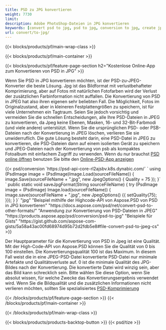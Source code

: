 ```yaml
---
title: PSD zu JPG konvertieren
weight: 7730
limit: 
description: Adobe PhotoShop-Dateien in JPG konvertieren
keywords: [convert psd to jpg, psd to jpg, conversion to jpg, create jpg from psd, print psd as jpg]
url: convert/to-jpg/
---
```


{{< blocks/products/pf/main-wrap-class >}}

{{< blocks/products/pf/main-container >}}

{{< blocks/products/pf/feature-page-section h2="Kostenlose Online-App zum Konvertieren von PSD in JPG" >}}
<p>Wenn Sie PSD in JPG konvertieren möchten, ist der PSD-zu-JPEG-Konverter die beste Lösung. Jpg ist das Bildformat mit verlustbehafteter Komprimierung, aber auf Fotos mit natürlichen Fotofarben wird der Verlust der zusätzlichen Farbinformation nicht auffallen. Die Konvertierung von PSD in JPEG hat also ihren eigenen sehr beliebten Fall. Die Möglichkeit, Fotos im Originalzustand, aber in kleineren Festplattengrößen zu speichern, ist für viele Unternehmen ein Tagtraum. Seien Sie jedoch vorsichtig und vermeiden Sie die schnellen Entscheidungen, alle Ihre PSD-Dateien in JPEG zu konvertieren, da Jpeg keine Ebenen, Masken, 16- und 32-Bit-Farbmodi (und viele andere) unterstützt. Wenn Sie die ursprünglichen PSD- oder PSB-Dateien nach der Konvertierung in JPEG löschen, verlieren Sie sie unwiderruflich. Die gute Lösung besteht darin, eine PSD-Datei in JPEG zu konvertieren, die PSD-Dateien dann auf einem isolierten Gerät zu speichern und JPEG-Dateien nach der Konvertierung von psb als kompaktes Fotoalbum mit einfachem Zugriff zu verwenden. Wenn du nur brauchst <a href="/psd/view">PSD online öffnen</a> benutzen Sie bitte den <a href="/psd/view">Online-PSD-App anzeigen</a></p>
{{< psd/conversion `https://psd-api-core-rl2ajsbv.k8s.dynabic.com/` 
`    using (PsdImage image = (PsdImage)Image.Load(sourceFileName))
    {
        image.Save(sourceFileName + ".jpg",  new JpegOptions() { Quality = 75 });
    }` 
`    public static void saveJpgFormat(String sourceFileName) {
        try (PsdImage image = (PsdImage) Image.load(sourceFileName)) {
            image.save(sourceFileName + ".jpg", new JpegOptions() {{
                setQuality(75);
            }});
        }
    }` 
		"jpg" 
"Beispiel mithilfe der Highcode-API von Aspose.PSD von PSD in JPG konvertieren"  "https://docs.aspose.com/psd/net/convert-psd-to-other-formats/" 
"Anwendung zur Konvertierung von PSD-Dateien in JPEG" "https://products.aspose.app/psd/conversion/psd-to-jpg" 
"Beispiele für Gists" "https://gist.github.com/aspose-com-gists/5a58a43ac00fd68974d95b72d2fdb5e8#file-convert-psd-to-jpeg-cs" >}}
<p>Der Hauptparameter für die Konvertierung von PSD in Jpeg ist eine Qualität. Mit der High-Code-API von Aspose.PSD können Sie die Qualität von 0 bis 100 einstellen. Die Konvertierungsqualität 100 ist das Maximum. In diesem Fall weist die in eine JPEG-PSD-Datei konvertierte PSD-Datei nur minimale Artefakte und Qualitätsverluste auf. 0 ist die minimale Qualität des JPG-Bildes nach der Konvertierung. Die konvertierte Datei wird winzig sein, aber das Bild kann schrecklich sein. Bitte wählen Sie diese Option, wenn Sie absolut wissen, für welche Zwecke das Konvertierungsergebnis verwendet wird. Wenn Sie die Bildqualität und die zusätzlichen Informationen nicht verlieren möchten, sollten Sie spezialisiertes <a href="/psd/reduce-size">PSD-Komprimierung</a></p>
{{< /blocks/products/pf/feature-page-section >}}
{{< /blocks/products/pf/main-container >}}


{{< /blocks/products/pf/main-wrap-class >}}

{{< blocks/products/products-backtop-button >}}
{{< psd/tize >}}
